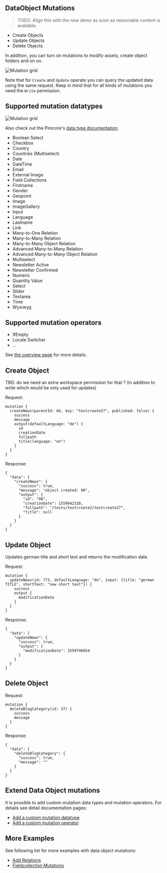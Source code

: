 ## DataObject Mutations

>TODO: Align this with the new demo as soon as reasonable content is available.
 
* Create Objects
* Update Objects
* Delete Objects

In addition, you can turn on mutations to modify assets, create object folders and on on.
 

![Mutation grid](../../img/graphql/mutation_grid.png)
 
Note that for `Create` and `Update` operate you can query the updated data using the same request.
Keep in mind that for all kinds of mutations you need the `Write` permission.

## Supported mutation datatypes

![Mutation grid](../../img/graphql/mutation_grid.png)

Also check out the Pimcore's [data type documentation](https://pimcore.com/docs/6.x/Development_Documentation/Objects/Object_Classes/Data_Types/index.html). 

* Boolean Select
* Checkbox
* Country
* Countries (Multiselect)
* Date
* DateTime
* Email
* External Image
* Field Collections
* Firstname
* Gender
* Geopoint
* Image
* ImageGallery
* Input
* Language
* Lastname
* Link
* Many-to-One Relation
* Many-to-Many Relation
* Many-to-Many Object Relation
* Advanced Many-to-Many Relation
* Advanced Many-to-Many Object Relation
* Multiselect
* Newsletter Active
* Newsletter Confirmed
* Numeric
* Quantity Value
* Select
* Slider
* Textarea
* Time
* Wysiwyg

## Supported mutation operators

* IfEmpty
* Locale Switcher
* ...

See [the overview page](./21_Mutation_Operators.md) for more details.

## Create Object

TBD: do we need an extra workspace permission for that ? (in addition to write which would be only used for updates)

Request:
```
mutation {
  createNews(parentId: 66, key: "testcreate27", published: false) {
    success
    message
    output(defaultLanguage: "de") {
      id      
      creationDate
      fullpath
      title(language: "en")
    }
  }
}
```

Response:
```
{
  "data": {
    "createNews": {
      "success": true,
      "message": "object created: 98",
      "output": {
        "id": "98",
        "creationDate": 1559642310,
        "fullpath": "/tests/testcreate2/testcreate27",
        "title": null
      }
    }
  }
}
```

## Update Object

Updates german title and short text and returns the modification date. 

Request:
```
mutation {
  updateNews(id: 773, defaultLanguage: "de", input: {title: "german TITLE", shortText: "new short text"}) {
    success
    output {
      modificationDate
    }
  }
}
```

Response:
```
{
  "data": {
    "updateNews": {
      "success": true,
      "output": {
        "modificationDate": 1559746654
      }
    }
  }
}
```

## Delete Object

Request:
```
mutation {
  deleteBlogCategory(id: 37) {
    success
    message
  }
}
```

Response:
```
{
  "data": {
    "deleteBlogCategory": {
      "success": true,
      "message": ""
    }
  }
}
```




## Extend Data Object mutations
It is possible to add custom mutation data types and mutation operators. For details see detail documentation
pages: 
* [Add a custom mutation datatype](./25_Add_Custom_Mutation_Datatype.md)
* [Add a custom mutation operator](./26_Add_Custom_Mutation_Operator.md)


## More Examples
See following list for more examples with data object mutations:

- [Add Relations](./24_Mutation_Samples/10_Sample_Add_Relations.md)
- [Fieldcollection Mutations](./24_Mutation_Samples/15_Fieldcollection_Mutations.md)
